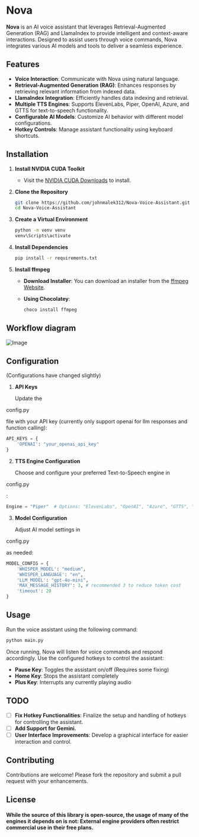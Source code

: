 # Nova

**Nova** is an AI voice assistant that leverages Retrieval-Augmented Generation (RAG) and LlamaIndex to provide intelligent and context-aware interactions. Designed to assist users through voice commands, Nova integrates various AI models and tools to deliver a seamless experience.

## Features

- **Voice Interaction**: Communicate with Nova using natural language.
- **Retrieval-Augmented Generation (RAG)**: Enhances responses by retrieving relevant information from indexed data.
- **LlamaIndex Integration**: Efficiently handles data indexing and retrieval.
- **Multiple TTS Engines**: Supports ElevenLabs, Piper, OpenAI, Azure, and GTTS for text-to-speech functionality.
- **Configurable AI Models**: Customize AI behavior with different model configurations.
- **Hotkey Controls**: Manage assistant functionality using keyboard shortcuts.

## Installation
1. **Install NVIDIA CUDA Toolkit**
   
   - Visit the [NVIDIA CUDA Downloads](https://developer.nvidia.com/cuda-downloads) to install.
2. **Clone the Repository**
   ```bash
   git clone https://github.com/johnmalek312/Nova-Voice-Assistant.git
   cd Nova-Voice-Assistant
   ```

3. **Create a Virtual Environment**
   ```bash
   python -m venv venv
   venv\Scripts\activate
   ```

4. **Install Dependencies**
   ```bash
   pip install -r requirements.txt
   ```
5. **Install ffmpeg**
   
   - **Download Installer**: You can download an installer from the [ffmpeg Website](https://ffmpeg.org/download.html).
   
   - **Using Chocolatey**:
     ```bash
     choco install ffmpeg
     ```
## Workflow diagram
![Image](https://media.discordapp.net/attachments/1073226620137119834/1337381057493991464/diagram-export-2-7-2025-10_14_39-PM.png?ex=67a73cab&is=67a5eb2b&hm=d471a35d03ddb0e92aa4e873f18b3421f00ba633d63704fbec553cda8959a119&=&format=webp&quality=lossless&width=1161&height=700)

## Configuration
(Configurations have changed slightly)
1. **API Keys**

   Update the 

config.py

 file with your API key (currently only support openai for llm responses and function calling):
   ```python
   API_KEYS = {
       'OPENAI': "your_openai_api_key"
   }
   ```

2. **TTS Engine Configuration**

   Choose and configure your preferred Text-to-Speech engine in 

config.py

:
   ```python
   Engine = "Piper"  # Options: "ElevenLabs", "OpenAI", "Azure", "GTTS", "Piper"
   ```

3. **Model Configuration**

   Adjust AI model settings in 

config.py

 as needed:
   ```python
   MODEL_CONFIG = {
       'WHISPER_MODEL': "medium",
       'WHISPER_LANGUAGE': "en",
       'LLM_MODEL': "gpt-4o-mini",
       'MAX_MESSAGE_HISTORY': 3, # recommended 3 to reduce token cost
       'timeout': 20
   }
   ```

## Usage

Run the voice assistant using the following command:
```bash
python main.py
```

Once running, Nova will listen for voice commands and respond accordingly. Use the configured hotkeys to control the assistant:

- **Pause Key**: Toggles the assistant on/off (Requires some fixing)
- **Home Key**: Stops the assistant completely
- **Plus Key**: Interrupts any currently playing audio

## TODO

- [ ] **Fix Hotkey Functionalities**: Finalize the setup and handling of hotkeys for controlling the assistant.
- [ ] **Add Support for Gemini.**
- [ ] **User Interface Improvements**: Develop a graphical interface for easier interaction and control.

## Contributing

Contributions are welcome! Please fork the repository and submit a pull request with your enhancements.

## License

#### While the source of this library is open-source, the usage of many of the engines it depends on is not: External engine providers often restrict commercial use in their free plans.
